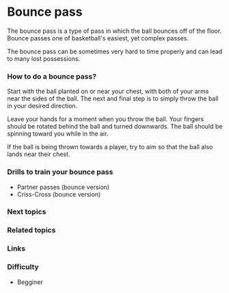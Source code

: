 # Bounce pass
The bounce pass is a type of pass in which the ball bounces off of the floor. Bounce passes one of basketball's easiest, yet complex passes. 

The bounce pass can be sometimes very hard to time properly and can lead to many lost possessions.

### How to do a bounce pass?

Start with the ball planted on or near your chest, with both of your arms near the sides of the ball. The next and final step is to simply throw the ball in your desired direction. 

Leave your hands for a moment when you throw the ball. Your fingers should be rotated behind the ball and turned downwards. The ball should be spinning toward you while in the air.

If the ball is being thrown towards a player, try to aim so that the ball also lands near their chest.


### Drills to train your bounce pass
- Partner passes (bounce version)
- Criss-Cross (bounce version)

### Next topics

### Related topics

### Links

### Difficulty
- Begginer
<!--stackedit_data:
eyJoaXN0b3J5IjpbLTM1MjgzNDY4NV19
-->